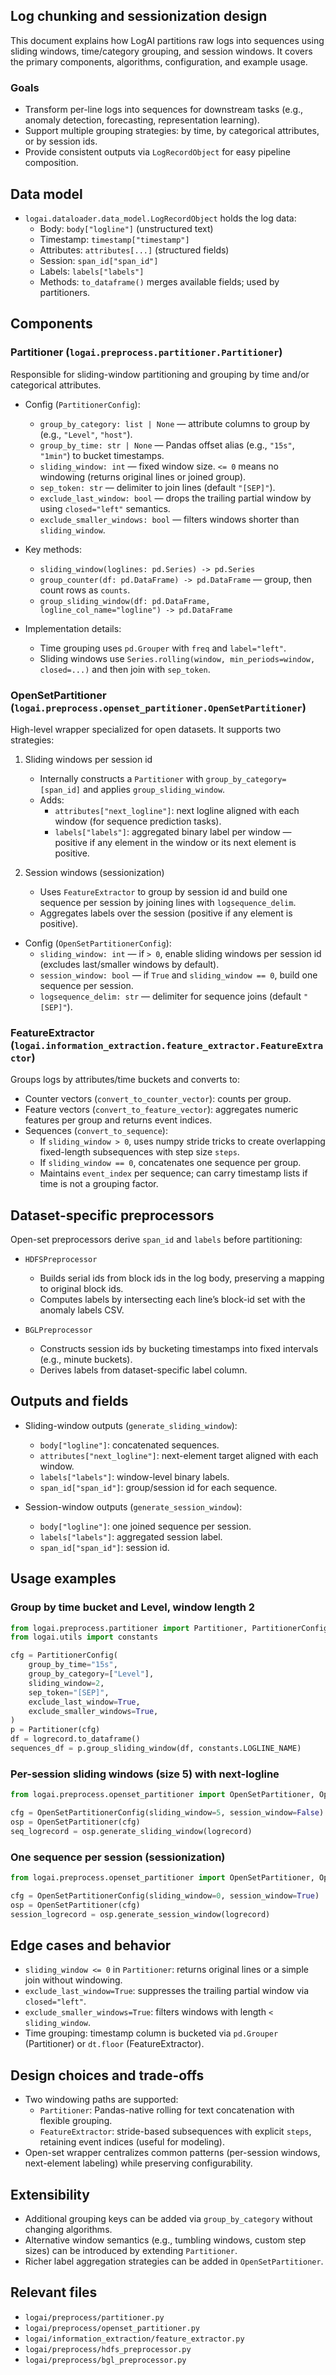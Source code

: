 ## Log chunking and sessionization design

This document explains how LogAI partitions raw logs into sequences using sliding windows, time/category grouping, and session windows. It covers the primary components, algorithms, configuration, and example usage.

### Goals

- Transform per-line logs into sequences for downstream tasks (e.g., anomaly detection, forecasting, representation learning).
- Support multiple grouping strategies: by time, by categorical attributes, or by session ids.
- Provide consistent outputs via `LogRecordObject` for easy pipeline composition.

## Data model

- `logai.dataloader.data_model.LogRecordObject` holds the log data:
  - Body: `body["logline"]` (unstructured text)
  - Timestamp: `timestamp["timestamp"]`
  - Attributes: `attributes[...]` (structured fields)
  - Session: `span_id["span_id"]`
  - Labels: `labels["labels"]`
  - Methods: `to_dataframe()` merges available fields; used by partitioners.

## Components

### Partitioner (`logai.preprocess.partitioner.Partitioner`)

Responsible for sliding-window partitioning and grouping by time and/or categorical attributes.

- Config (`PartitionerConfig`):
  - `group_by_category: list | None` — attribute columns to group by (e.g., `"Level"`, `"host"`).
  - `group_by_time: str | None` — Pandas offset alias (e.g., `"15s"`, `"1min"`) to bucket timestamps.
  - `sliding_window: int` — fixed window size. `<= 0` means no windowing (returns original lines or joined group).
  - `sep_token: str` — delimiter to join lines (default `"[SEP]"`).
  - `exclude_last_window: bool` — drops the trailing partial window by using `closed="left"` semantics.
  - `exclude_smaller_windows: bool` — filters windows shorter than `sliding_window`.

- Key methods:
  - `sliding_window(loglines: pd.Series) -> pd.Series`
  - `group_counter(df: pd.DataFrame) -> pd.DataFrame` — group, then count rows as `counts`.
  - `group_sliding_window(df: pd.DataFrame, logline_col_name="logline") -> pd.DataFrame`

- Implementation details:
  - Time grouping uses `pd.Grouper` with `freq` and `label="left"`.
  - Sliding windows use `Series.rolling(window, min_periods=window, closed=...)` and then join with `sep_token`.

### OpenSetPartitioner (`logai.preprocess.openset_partitioner.OpenSetPartitioner`)

High-level wrapper specialized for open datasets. It supports two strategies:

1) Sliding windows per session id
   - Internally constructs a `Partitioner` with `group_by_category=[span_id]` and applies `group_sliding_window`.
   - Adds:
     - `attributes["next_logline"]`: next logline aligned with each window (for sequence prediction tasks).
     - `labels["labels"]`: aggregated binary label per window — positive if any element in the window or its next element is positive.

2) Session windows (sessionization)
   - Uses `FeatureExtractor` to group by session id and build one sequence per session by joining lines with `logsequence_delim`.
   - Aggregates labels over the session (positive if any element is positive).

- Config (`OpenSetPartitionerConfig`):
  - `sliding_window: int` — if `> 0`, enable sliding windows per session id (excludes last/smaller windows by default).
  - `session_window: bool` — if `True` and `sliding_window == 0`, build one sequence per session.
  - `logsequence_delim: str` — delimiter for sequence joins (default `"[SEP]"`).

### FeatureExtractor (`logai.information_extraction.feature_extractor.FeatureExtractor`)

Groups logs by attributes/time buckets and converts to:

- Counter vectors (`convert_to_counter_vector`): counts per group.
- Feature vectors (`convert_to_feature_vector`): aggregates numeric features per group and returns event indices.
- Sequences (`convert_to_sequence`):
  - If `sliding_window > 0`, uses numpy stride tricks to create overlapping fixed-length subsequences with step size `steps`.
  - If `sliding_window == 0`, concatenates one sequence per group.
  - Maintains `event_index` per sequence; can carry timestamp lists if time is not a grouping factor.

## Dataset-specific preprocessors

Open-set preprocessors derive `span_id` and `labels` before partitioning:

- `HDFSPreprocessor`
  - Builds serial ids from block ids in the log body, preserving a mapping to original block ids.
  - Computes labels by intersecting each line’s block-id set with the anomaly labels CSV.

- `BGLPreprocessor`
  - Constructs session ids by bucketing timestamps into fixed intervals (e.g., minute buckets).
  - Derives labels from dataset-specific label column.

## Outputs and fields

- Sliding-window outputs (`generate_sliding_window`):
  - `body["logline"]`: concatenated sequences.
  - `attributes["next_logline"]`: next-element target aligned with each window.
  - `labels["labels"]`: window-level binary labels.
  - `span_id["span_id"]`: group/session id for each sequence.

- Session-window outputs (`generate_session_window`):
  - `body["logline"]`: one joined sequence per session.
  - `labels["labels"]`: aggregated session label.
  - `span_id["span_id"]`: session id.

## Usage examples

### Group by time bucket and Level, window length 2

```python
from logai.preprocess.partitioner import Partitioner, PartitionerConfig
from logai.utils import constants

cfg = PartitionerConfig(
    group_by_time="15s",
    group_by_category=["Level"],
    sliding_window=2,
    sep_token="[SEP]",
    exclude_last_window=True,
    exclude_smaller_windows=True,
)
p = Partitioner(cfg)
df = logrecord.to_dataframe()
sequences_df = p.group_sliding_window(df, constants.LOGLINE_NAME)
```

### Per-session sliding windows (size 5) with next-logline

```python
from logai.preprocess.openset_partitioner import OpenSetPartitioner, OpenSetPartitionerConfig

cfg = OpenSetPartitionerConfig(sliding_window=5, session_window=False)
osp = OpenSetPartitioner(cfg)
seq_logrecord = osp.generate_sliding_window(logrecord)
```

### One sequence per session (sessionization)

```python
from logai.preprocess.openset_partitioner import OpenSetPartitioner, OpenSetPartitionerConfig

cfg = OpenSetPartitionerConfig(sliding_window=0, session_window=True)
osp = OpenSetPartitioner(cfg)
session_logrecord = osp.generate_session_window(logrecord)
```

## Edge cases and behavior

- `sliding_window <= 0` in `Partitioner`: returns original lines or a simple join without windowing.
- `exclude_last_window=True`: suppresses the trailing partial window via `closed="left"`.
- `exclude_smaller_windows=True`: filters windows with length `< sliding_window`.
- Time grouping: timestamp column is bucketed via `pd.Grouper` (Partitioner) or `dt.floor` (FeatureExtractor).

## Design choices and trade-offs

- Two windowing paths are supported:
  - `Partitioner`: Pandas-native rolling for text concatenation with flexible grouping.
  - `FeatureExtractor`: stride-based subsequences with explicit `steps`, retaining event indices (useful for modeling).
- Open-set wrapper centralizes common patterns (per-session windows, next-element labeling) while preserving configurability.

## Extensibility

- Additional grouping keys can be added via `group_by_category` without changing algorithms.
- Alternative window semantics (e.g., tumbling windows, custom step sizes) can be introduced by extending `Partitioner`.
- Richer label aggregation strategies can be added in `OpenSetPartitioner`.

## Relevant files

- `logai/preprocess/partitioner.py`
- `logai/preprocess/openset_partitioner.py`
- `logai/information_extraction/feature_extractor.py`
- `logai/preprocess/hdfs_preprocessor.py`
- `logai/preprocess/bgl_preprocessor.py`


